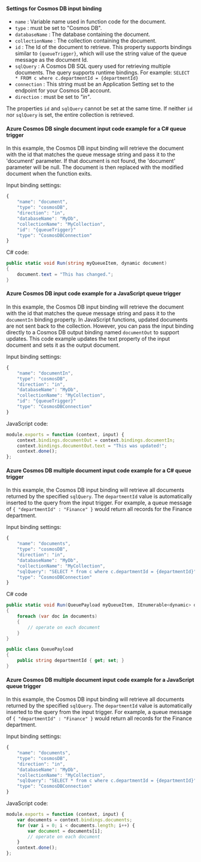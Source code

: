 #### Settings for Cosmos DB input binding

- `name` : Variable name used in function code for the document.
- `type` : must be set to "Cosmos DB".
- `databaseName` : The database containing the document.
- `collectionName` : The collection containing the document.
- `id` : The Id of the document to retrieve. This property supports bindings similar to `{queueTrigger}`, which will use the string value of the queue message as the document Id.
- `sqlQuery` : A Cosmos DB SQL query used for retrieving multiple documents. The query supports runtime bindings. For example: `SELECT * FROM c where c.departmentId = {departmentId}`
- `connection` : This string must be an Application Setting set to the endpoint for your Cosmos DB account. 
- `direction`  : must be set to *"in"*.

The properties `id` and `sqlQuery` cannot be set at the same time. If neither `id` nor `sqlQuery` is set, the entire collection is retrieved.

#### Azure Cosmos DB single document input code example for a C# queue trigger

In this example, the Cosmos DB input binding will retrieve the document with the id that matches the queue message string and pass it to the 'document' parameter. If that document is not found, the 'document' parameter will be null. The document is then replaced with the modified document when the function exits.

Input binding settings:
```javascript
{
    "name": "document",
    "type": "cosmosDB",
    "direction": "in",
    "databaseName": "MyDb",
    "collectionName": "MyCollection",
    "id": "{queueTrigger}"
    "type": "CosmosDBConnection"
}
```

C# code:
```csharp
public static void Run(string myQueueItem, dynamic document)
{   
    document.text = "This has changed.";
}
```

#### Azure Cosmos DB input code example for a JavaScript queue trigger

In this example, the Cosmos DB input binding will retrieve the document with the id that matches the queue message string and pass it to the `documentIn` binding property. In JavaScript functions, updated documents are not sent back to the collection. However, you can pass the input binding directly to a Cosmos DB output binding named `documentOut` to support updates. This code example updates the text property of the input document and sets it as the output document.
 

Input binding settings:
```javascript
{
    "name": "documentIn",
    "type": "cosmosDB",
    "direction": "in",
    "databaseName": "MyDb",
    "collectionName": "MyCollection",
    "id": "{queueTrigger}"
    "type": "CosmosDBConnection"
}
```

JavaScript code:
```javascript
module.exports = function (context, input) {   
    context.bindings.documentOut = context.bindings.documentIn;
    context.bindings.documentOut.text = "This was updated!";
    context.done();
};
```

#### Azure Cosmos DB multiple document input code example for a C# queue trigger
 
In this example, the Cosmos DB input binding will retrieve all documents returned by the specified `sqlQuery`. The `departmentId` value is automatically inserted to the query from the input trigger. For example, a queue message of `{ "departmentId" : "Finance" }` would return all records for the Finance department.

Input binding settings:
```javascript
{
    "name": "documents",
    "type": "cosmosDB",
    "direction": "in",
    "databaseName": "MyDb",
    "collectionName": "MyCollection",
    "sqlQuery": "SELECT * from c where c.departmentId = {departmentId}"
    "type": "CosmosDBConnection"
}
```

C# code
```csharp
public static void Run(QueuePayload myQueueItem, IEnumerable<dynamic> documents)
{   
    foreach (var doc in documents)
    {
        // operate on each document
    }    
}

public class QueuePayload
{
    public string departmentId { get; set; }
}
```

#### Azure Cosmos DB multiple document input code example for a JavaScript queue trigger
 
In this example, the Cosmos DB input binding will retrieve all documents returned by the specified `sqlQuery`. The `departmentId` value is automatically inserted to the query from the input trigger. For example, a queue message of `{ "departmentId" : "Finance" }` would return all records for the Finance department.

Input binding settings:
```javascript
{
    "name": "documents",
    "type": "cosmosDB",
    "direction": "in",
    "databaseName": "MyDb",
    "collectionName": "MyCollection",
    "sqlQuery": "SELECT * from c where c.departmentId = {departmentId}"
    "type": "CosmosDBConnection"
}
```

JavaScript code:
```javascript
module.exports = function (context, input) {    
    var documents = context.bindings.documents;
    for (var i = 0; i < documents.length; i++) {
        var document = documents[i];
        // operate on each document
    }	    
    context.done();
};
```